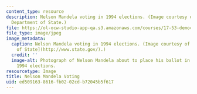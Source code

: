 ```yaml
---
content_type: resource
description: Nelson Mandela voting in 1994 elections. (Image courtesy of the U.S.
  Department of State.)
file: https://ol-ocw-studio-app-qa.s3.amazonaws.com/courses/17-53-democratization-in-asia-africa-and-latin-america-fall-2001/ed5091638616fb0202cdb72045b5f617_17-53f01.jpg
file_type: image/jpeg
image_metadata:
  caption: Nelson Mandela voting in 1994 elections. (Image courtesy of the [U.S. Department
    of State](http://www.state.gov/).)
  credit: ''
  image-alt: Photograph of Nelson Mandela about to place his ballot in a box during
    1994 elections.
resourcetype: Image
title: Nelson Mandela Voting
uid: ed509163-8616-fb02-02cd-b72045b5f617
---
```

